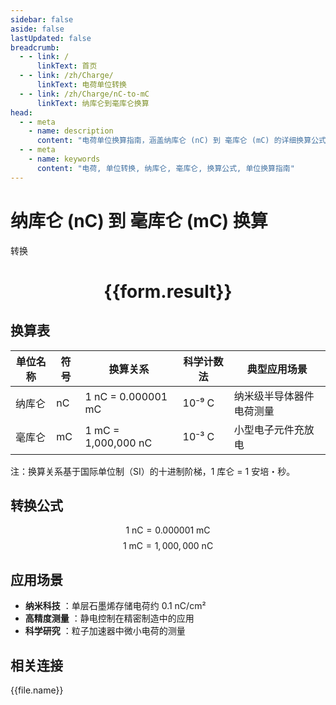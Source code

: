 ```yaml
---
sidebar: false
aside: false
lastUpdated: false
breadcrumb:
  - - link: /
      linkText: 首页
  - - link: /zh/Charge/
      linkText: 电荷单位转换
  - - link: /zh/Charge/nC-to-mC
      linkText: 纳库仑到毫库仑换算
head:
  - - meta
    - name: description
      content: "电荷单位换算指南，涵盖纳库仑 (nC) 到 毫库仑 (mC) 的详细换算公式与说明。"
  - - meta
    - name: keywords
      content: "电荷, 单位转换, 纳库仑, 毫库仑, 换算公式, 单位换算指南"
---
```

# 纳库仑 (nC) 到 毫库仑 (mC) 换算

<script setup>
import { onMounted, reactive, inject ,ref  } from 'vue'
import { NButton,NForm ,NFormItem,NInput,NInputNumber,NSelect,NCard,useMessage ,NGrid ,NGi } from 'naive-ui'
import { defineClientComponent } from 'vitepress'
import { Charge } from '../../files';
const convert = inject('convert')
const options =  [
  { "label": "纳库仑 (nC)", "value": "nC" },
  { "label": "毫库仑 (mC)", "value": "mC" }
];
const formRef = ref(null);
const rules = {
  number:{
    required: true,
    type: 'number',
    trigger: "blur"
  },
  to:{
    required: true,
    trigger: "select"
  },
  from:{
    required: true,
    trigger: "select"
  }
}
const form = reactive({
  number:null,
  to:'',
  from:'',
  result:'',
  title:'电荷单位换算',
})
const convertHandler = (e) => {
   e.preventDefault();
  formRef.value?.validate((errors)=>{
    if (!errors) {
      form.result = `${form.number}${form.from} = ${convert(form.number).from(form.from).to(form.to)}${form.to}`
    }
  })
}
</script>

<n-form size="large" :model="form" ref='formRef' :rules="rules">
  <n-form-item label="数值"  path="number">
    <n-input-number size="large" style="width:100%" :min="0" v-model:value="form.number"   placeholder="请输入要转换的数值" />
  </n-form-item>
  <n-form-item label="从" path="from">
    <n-select  size="large" :options="options" v-model:value="form.from" placeholder="请选择原始单位" />
  </n-form-item>
  <n-form-item label="到" path="to">
    <n-select  size="large" :options="options" v-model:value="form.to" placeholder="请选择转换单位" />
  </n-form-item>
  <n-form-item>
    <n-button type="primary" style="width:100%" @click="convertHandler">转换</n-button>
  </n-form-item>
</n-form>
<n-card  embedded :bordered="false" hoverable>
  <div  style="text-align:center">
    <h1>{{form.result}}</h1>
  </div>
</n-card>


## 换算表
| 单位名称   | 符号 | 换算关系                             | 科学计数法  | 典型应用场景                     |
|------------|------|--------------------------------------|-------------|----------------------------------|
| 纳库仑     | nC   | 1 nC = 0.000001 mC                 | 10⁻⁹ C      | 纳米级半导体器件电荷测量         |
| 毫库仑     | mC   | 1 mC = 1,000,000 nC                | 10⁻³ C      | 小型电子元件充放电               |

注：换算关系基于国际单位制（SI）的十进制阶梯，1 库仑 = 1 安培・秒。

## 转换公式
$$ 1 \text{ nC} = 0.000001 \text{ mC} $$
$$ 1 \text{ mC} = 1,000,000 \text{ nC} $$

## 应用场景
- **纳米科技** ：单层石墨烯存储电荷约 0.1 nC/cm²
- **高精度测量** ：静电控制在精密制造中的应用
- **科学研究** ：粒子加速器中微小电荷的测量



## 相关连接
<n-grid x-gap="12" :cols="3">
  <n-gi v-for="(file, index) in Charge" :key="index">
    <n-button
      text
      tag="a"
      :href="file.path"
      type="primary"
    >
      {{file.name}}
    </n-button>
  </n-gi>
</n-grid>